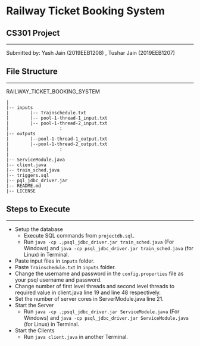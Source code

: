 
# Railway Ticket Booking System
## CS301 Project
***
Submitted by: Yash Jain (2019EEB1208) , Tushar Jain (2019EEB1207)

## File Structure
***
RAILWAY_TICKET_BOOKING_SYSTEM
    
    |
    |-- inputs
    |        |-- Trainschedule.txt
    |        |-- pool-1-thread-1_input.txt
    |        |-- pool-1-thread-2_input.txt
    |                   :
    |-- outputs
    |        |--pool-1-thread-1_output.txt
    |        |--pool-1-thread-2_output.txt
    |                   :
    |
    |-- ServiceModule.java
    |-- client.java
    |-- train_sched.java
    |-- triggers.sql
    |-- pql_jdbc_driver.jar
    |-- README.md
    |-- LICENSE

##  Steps to Execute
***
* Setup the database
  * Execute SQL commands from `projectdb.sql`.
  * Run  ``` java -cp .;psql_jdbc_driver.jar train_sched.java ``` (For Windows)  and  ``` java -cp psql_jdbc_driver.jar train_sched.java ``` (for Linux) in Terminal.
* Paste input files in `inputs` folder.
* Paste `Trainschedule.txt` in `inputs` folder.
* Change the username and password in the `config.properties` file as your psql username and password.
* Change number of first level threads and second level threads to required value in client.java line 19 and line 48 respectively.
* Set the number of server cores in ServerModule.java line 21.
* Start the Server
  * Run  ``` java -cp .;psql_jdbc_driver.jar ServiceModule.java ``` (For Windows)  and  ``` java -cp psql_jdbc_driver.jar ServiceModule.java ``` (for Linux) in Terminal.
* Start the Clients
  * Run ```java client.java``` in another Terminal.
